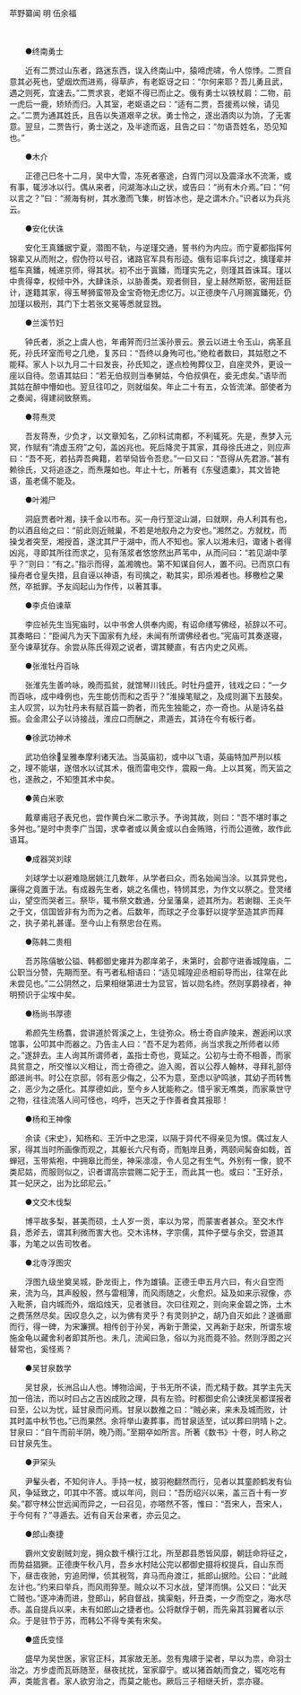 苹野纂闻 明 伍余福

　

　　●终南勇士

　　近有二贾过山东者，路迷东西，误入终南山中，猿啼虎啸，令人惊悸。二贾自意其必死也，望烟炊而进焉，得草庐，有老妪讶之曰：“尔何来耶？吾儿勇且武，遇之则死，宜速去。”二贾求哀，老妪不得已而止之。俄有勇士以铁杖肩：二物，前一虎后一鹿，矫矫而归。入其室，老妪语之曰：“适有二贾，吾援焉以候，请见之。”二贾为通其姓氏，且告以失道艰辛之状。勇士怜之，遂出酒肉以为饷，了无害意。翌旦，二贾告行，勇士送之，及半途而返，且告之曰：“勿语吾姓名，恐见知也。”

　　●木介

　　正德己巳冬十二月，吴中大雪，冻死者塞途，白胥门河以及震泽水不流澌，或有事，辄涉冰以行。偶从来者，问湖海冰山之状，或告曰：“尚有木介焉。”曰：“何以言之？”曰：“濒海有树，其水激而飞集，树皆冰也，是之谓木介。”识者以为兵兆云。

　　●安化伏诛

　　安化王真鐇据宁夏，潜图不轨，与逆瑾交通，誓书约为内应。而宁夏都指挥何锦辈又从而附之，假伪符以号召，诸路官军具有形迹。俄有诏率兵讨之，擒瑾辈并槛车真鐇，械递京师，得其状。初不出于寘鐇，而瑾实先之，则瑾其首诛耳。瑾以中贵得幸，权倾中外，大肆诛杀，以胁善类。观者侧目，皇上赫然斯怒，密用廷臣计，遂籍其家，得玉琴狮蛮带及金宝奇物无虑亿万。以正德庚午八月赐寘鐇死，仍加瑾以极刑，其门下士若张文冕等悉就显戮。

　　●兰溪节妇

　　钟氏者，浙之上虞人也，年甫笄而归兰溪孙景云。景云以进土令玉山，病革且死，孙氏环室而号之几绝，复苏曰：“吾终以身殉可也。”绝粒者数曰，其姑慰之不能释。家人卜以九月二十曰发丧，孙氏知之，遂点检殉葬仪卫，自座灵外，更设一座以自待。忽语其姑曰：“若无伯叔则当奉舅姑，今伯叔俱在，妾无虑矣。”语毕而其姑在醉中懵如也。翌旦往叩之，则就缢矣。年止二十有五，众皆流涕。部使者为之奏闻，得建祠致祭焉。

　　●蒋焘灵

　　吾友蒋焘，少负才，以文章知名，乙卯科试南都，不利辄死。先是，焘梦入元冥，作赋有“清虚玉府”之句，盖凶兆也。死后降灵于其家，其母徐氏进之，则应声曰：“吾不死，若拈弄吾典籍，若举恸皆令吾悲。”一曰又曰：“吾得从先君游。”甚有赖徐氏，又将追逐之，而焘蔑如也。年止十七，所著有《东璧遗橐》，其文皆艳语，虽老儒不能及。

　　●叶湘尸

　　洞庭贾者叶湘，挟千金以市布。买一舟行至淀山湖，曰就瞑，舟人利其有也，酌以酒且绐之曰：“前此则近贼巢，不若是地舣舟之为安也。”湘然之。方就枕，而操戈者突至，湘授首，遂沈其尸于湖中，而人不知也。家人以湘未归，诹诸卜者得凶兆，寻即其所往而求之，见有荡浆者悠悠然出芦苇中，从而问曰：“若见湖中莩乎？”则曰：“有之。”指示而得，盖湘魄也。第不知谋自何人，置不问。已而京口有操舟者仓皇失措，且自诬以神语，有司擒之，勒其实，即杀湘者也。移檄检之果然，卒抵罪。予友阎起山为作传，以著其事。

　　●李贞伯谏草

　　李应祯先生当宪庙时，以中书舍人供奉内阁，有诏命缮写佛经，祯辞以不可。其奏略曰：“臣闻凡为天下国家有九经，未闻有所谓佛经者也。”宪庙可其奏遂寝，至今谏草犹存。余尝从陈氏得观之说者，谓其鲠直，有古内史之风焉。

　　●张淮牡丹百咏

　　张淮先生善吟咏，晚而孤贫，就馆琴川钱氏。时牡丹盛开，钱戏之曰：“一夕而百咏，成中峰例也，先生能仿而和之否乎？”淮操笔赋之，及成则漏下五鼓矣。主人叹赏，以为牡丹未有赋百篇一韵者，而先生独能之，亦一奇也。从是诗名益振。会金肃公子以诗接战，淮应口而酬之，肃遁去，其诗在今有板行者。

　　●徐武功神术

　　武功伯徐呈雅奉摩利诸天法。当英庙初，或中以飞语，英庙特加严刑以核之，理不能堪，遂借水以试其术，俄而雷电交作，震殿一角。上以其冤，而天监之也，遂赦之，不知堕其术中矣。

　　●黄白米歌

　　戴章甫冠子表兄也，尝作黄白米二歌示予。予询其故，则曰：“吾不堪时事之多舛也。”是时中贵李广当国，求幸者或以黄金或以白金贿赂，行而公道微，故作此语耳。

　　●成器哭刘球

　　刘球学士以避难隐居姚江几数年，从学者曰众，而名始闻当涂。以其异党也，廉得之竟置于法。有成器先生者，姚之名儒也，特悯其忠，为作文以祭之。登灵绪山，望空而哭者三。祭毕，辄书祭文数通，分呈藩臬，迹其所为。若谢翱、王炎午之于文，信国皆非有为而为之者。后数年，而球之子佥事釪以提学至造其庐而拜之，执子弟礼甚谨。至今山上有祭忠台在焉。

　　●陈韩二贵相

　　吾苏陈僖敏公镒、韩都御史雍并为郡庠弟子，未第时，会郡守进香城隍庙，二公职当分赞，先期而至。有丐者私相语曰：“适见城隍迎丞相前导而出，往常在此未尝见也。”二公阴然之，后果相继第进士为显官，皆以勋名终。然则享爵禄者，神明预识于尘埃中矣。

　　●杨尚书厚德

　　希颜先生杨翥，尝讲道於胥溪之上，生徒弥众。杨士奇自庐陵来，邂逅闲以求馆事，公叩其中而器之。乃告主人曰：“吾不足为若师，尚当求我之所师者以师之。”遂辞去。主人询其所谓师者，盖指士奇也，竟延之。公初与士奇不相善，而家具贫意之，所交惟以义相让，而士奇德之。迨入阁，首以公荐人翰林，寻拜礼部侍郎进尚书。时公在京邸，邻有恶少侮之，公不为意，至虑以驴鸣骇，其幼子而转售之，恶少为之感化。其厚德如此，至今乡人犹能称之。惜乎家无噍类，而家乘世守之物，往往流落人间可怪也，呜呼，岂天之于作善者食其报耶！

　　●杨和王神像

　　余读《宋史》，知杨和、王沂中之忠深，以隔于异代不得亲见为恨。偶过友人家，得其当时所画像而观之，其躯长六尺有奇，而魁岸且勇，两颐间髯奋如戟，首蝉冠，玉带紫袍，中拥皋比而坐，神采凛凛，令人见之有生气。外别有一像，貌不类尼姑，而服则似之，识者谓高宗尝赐二妃于王，而此其一也。或曰：“王好杀，其一妃厌之，出为比邱尼云。”

　　●文交木伐梨

　　博平故多梨，甚美而硕，土人岁一贡，率以为常，而蒙害者甚众。至交木作县，悉斧去，谓其利微而害大也。交木讳林，字宗儒，其仲子壁与余交，尝道其事，为笔之以告司牧者。

　　●北寺浮图灾

　　浮图九级坐奠吴城，卧龙街上，作为雄镇。正德壬申五月六曰，有火自空而来，流为乌，其声殷殷，然与雷相薄，而风雨随之，火愈炽。延及如来示寂像，亦入毗荼，自内城而外，烟焰烛天，见者骇目。次曰往观之，则向来金碧之饰，土木之费荡然尽矣。因叹息久之，以为佛有灵乎？有灵则护之，胡乃自灭如此？遂循廊而行，得一碑，为宋濂撰。相传创于孙吴，再新于萧梁，又再新于赵宋，所谓东坡施金龟以藏舍利者即其所也。未几，流闻曰急，俗以为兆而竟不验。然则浮图之兴替常也，奚怪焉？

　　●吴甘泉数学

　　吴甘泉，长洲吕山人也。博物洽闻，于书无所不读，而尤精于数。其学主先天加一倍法，而以时曰占之吉凶成败之理，具有左验。时都御史俞公谏抚吴都谍报者曰至，公以为忧，延甘泉而问焉。甘泉以数推之曰：“贼必来，来未及城而败，计其时盖中秋节也。”已而果然。余将举山妻葬事，而甘泉适至，试以葬曰阴晴卜之。甘泉曰：“自午而前半阴，晚乃雨。”至期卒如所言。所著《数书》十卷，时人称之曰甘泉先生。

　　●尹罙头

　　尹髼头者，不知何许人。手持一杖，披羽袍翻然而行，见者以其童颜鹤发有仙风，争延致之，叩其中不答。或以年问，则曰：“吾历绍兴以来，盖三百十有一岁矣。”郡守林公世远闻而异之，一曰召见，亦嗒然不答，惟曰：“吾宋人，吾宋人，于今何有？”寻遁去。近有自天台来者，亦云见之。

　　●郎山奏捷

　　霸州文安剧贼刘宠，拥众数千横行江北，所至郡县悉皆风靡，朝廷命将征之，而势益猖獗。正德庚午秋八月，吾乡水村陆公完以都御史摄将权提兵，自山东而下，昼击夜驰，穷追罔惮，侦其税驾，弃马而舟渡江，抵郎山据险。公曰：“此贼左计也。”约来曰举兵，而风雨猝至。贼众以不习水战，望洋而惧。公又曰：“此天亡贼也。”遂冲涛而进，登郎山，躬自督战，擒渠魁，歼丑类，一夕而空之，海水尽赤。盖自提兵以来，未有如郎山之捷者也。公将献俘于朝，而先枭其羽翼者以示众。于是驻节于苏，而韩公不得专美有宋矣。

　　●盛氏变怪

　　盛早为吴世医，家官正科，其家故无恙。忽有鬼啸于梁者，早以为祟，命羽士治之。方步虚而瓦砾随至，昼夜扰扰，室家靡宁。或以猪首献而食之，辄吃吃有声，类能言者。家人欲穷治之，而莫之能也。厥后三子相继夭折，祟亦寝。


